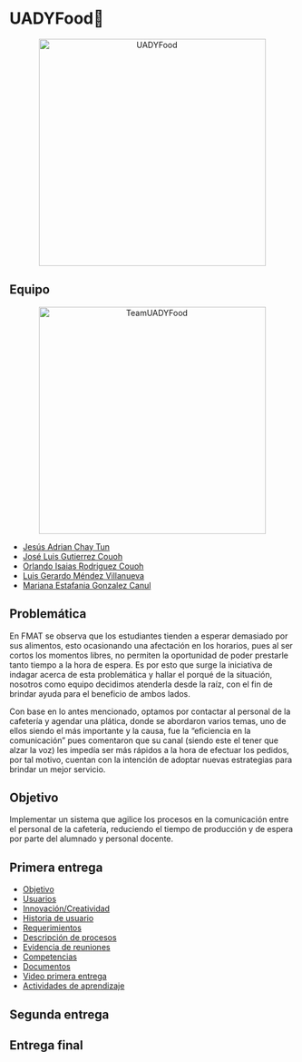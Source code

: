 # UADYFood🍔

<p align="center">
<img src="https://i.postimg.cc/MZVY2bm1/Rojo-y-Amarillo-Hot-Cake-Restaurantes-Reapertura-Comercial-Cartel-Horizontal.png" height='400' weight='800' alt="UADYFood"/>
</p>

## Equipo
<p align="center">
<img src="https://i.postimg.cc/htBQ1D1W/Turquesa-y-Blanco-Inteligente-Corporativo-Medios-y-Publicaciones-Actualizaciones-Semanales-de-Equipo.png" height='400' weight='711.111' alt="TeamUADYFood"/>
</p>

* [Jesús Adrian Chay Tun](https://github.com/JesusChay)
* [José Luis Gutierrez Couoh ](https://github.com/josegutierrezcouoh)
* [Orlando Isaias Rodriguez Couoh](https://github.com/orlandordzc)
* [Luis Gerardo Méndez Villanueva](https://github.com/GerardoVillla)
* [Mariana Estafania Gonzalez Canul](https://github.com/mglezcc)

## Problemática
En FMAT se observa que los estudiantes tienden a esperar demasiado por sus alimentos, esto ocasionando una afectación en los horarios, pues al ser cortos los momentos libres, no permiten la oportunidad de poder prestarle tanto tiempo a la hora de espera. Es por esto que surge la iniciativa de indagar acerca de esta problemática y hallar el porqué de la situación, nosotros como equipo decidimos atenderla desde la raíz, con el fin de brindar ayuda para el beneficio de ambos lados. 

Con base en lo antes mencionado, optamos por contactar al personal de la cafetería y agendar una plática, donde se abordaron varios temas, uno de ellos siendo el más importante y la causa, fue la “eficiencia en la comunicación” pues comentaron que su canal (siendo este el tener que alzar la voz) les impedía ser más rápidos a la hora de efectuar los pedidos, por tal motivo, cuentan con la intención de adoptar nuevas estrategias para brindar un mejor servicio. 



## Objetivo 
Implementar un sistema que agilice los procesos en la comunicación entre el personal de la cafetería, reduciendo el tiempo de producción y de espera por parte del alumnado y personal docente.

## Primera entrega
- [Objetivo](./PRIMERA%ENTREGA/1.1%DESCRIPCIÓN%DEL%SISTEMA/2.%Objetivo.md)
- [Usuarios](./Bitacoras/Primer%Sprint/04-OCT-2022.md)
- [Innovación/Creatividad](./Bitacoras/Primer%Sprint/04-OCT-2022.md)
- [Historia de usuario](./Bitacoras/Primer%Sprint/04-OCT-2022.md)
- [Requerimientos](./Bitacoras/Primer%Sprint/04-OCT-2022.md)
- [Descripción de procesos](./Bitacoras/Primer%Sprint/04-OCT-2022.md)
- [Evidencia de reuniones](./Bitacoras/Primer%Sprint/04-OCT-2022.md)
- [Competencias](./Bitacoras/Primer%Sprint/04-OCT-2022.md)
- [Documentos](./Bitacoras/Primer%Sprint/04-OCT-2022.md)
- [Video primera entrega](./Bitacoras/Primer%Sprint/04-OCT-2022.md)
- [Actividades de aprendizaje](./Bitacoras/Primer%Sprint/04-OCT-2022.md)

## Segunda entrega
## Entrega final
